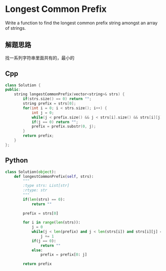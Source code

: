 Longest Common Prefix
===
Write a function to find the longest common prefix string amongst an array of strings.

## 解题思路

找一系列字符串里面共有的，最小的

## Cpp
```cpp
class Solution {
public:
    string longestCommonPrefix(vector<string>& strs) {
        if(strs.size() == 0) return "";
        string prefix = strs[0];
        for(int i = 0; i < strs.size(); i++) {
            int j = 0;
            while(j < prefix.size() && j < strs[i].size() && strs[i][j] == prefix[j]) j++;
            if(j == 0) return "";
            prefix = prefix.substr(0, j);
        }
        return prefix;
    }
};
```
## Python
```python
class Solution(object):
    def longestCommonPrefix(self, strs):
        """
        :type strs: List[str]
        :rtype: str
        """
        if(len(strs) == 0):
            return ""
        
        prefix = strs[0]
        
        for i in range(len(strs)):
            j = 0
            while(j < len(prefix) and j < len(strs[i]) and strs[i][j] == prefix[j]):
                j += 1
            if(j == 0):
                return ""
            else:
                prefix = prefix[0: j]
        
        return prefix
```
